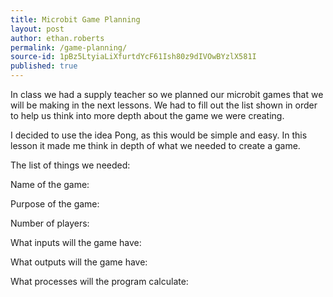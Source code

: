 ```yaml
---
title: Microbit Game Planning
layout: post
author: ethan.roberts
permalink: /game-planning/
source-id: 1pBz5LtyiaLiXfurtdYcF61Ish80z9dIVOwBYzlX581I
published: true
---
```

In class we had a supply teacher so we planned our microbit games that we will be making in the next lessons. We had to fill out the list shown in order to help us think into more depth about the game we were creating.

I decided to use the idea Pong, as this would be simple and easy. In this lesson it made me think in depth of what we needed to create a game.

The list of things we needed:

Name of the game:

Purpose of the game:

Number of players:

What inputs will the game have:

What outputs will the game have:

What processes will the program calculate:

